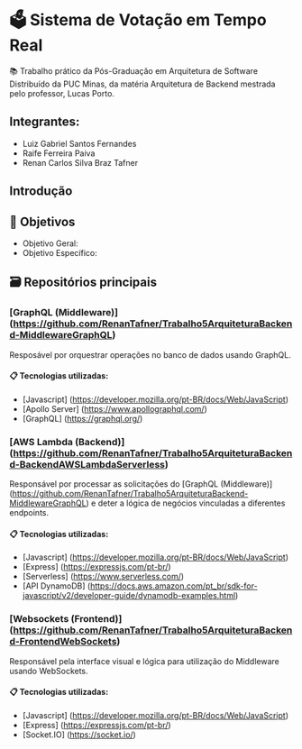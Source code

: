 # 🗳 Sistema de Votação em Tempo Real

📚 Trabalho prático da Pós-Graduação em Arquitetura de Software Distribuído da PUC Minas, da matéria Arquitetura de Backend mestrada pelo professor, Lucas Porto.

## Integrantes:

- Luiz Gabriel Santos Fernandes
- Raife Ferreira Paiva
- Renan Carlos Silva Braz Tafner

## Introdução

## 🎯 Objetivos 

- Objetivo Geral: 
- Objetivo Específico:

## 🗃 Repositórios principais

### [GraphQL (Middleware)] (https://github.com/RenanTafner/Trabalho5ArquiteturaBackend-MiddlewareGraphQL)

Resposável por orquestrar operações no banco de dados usando GraphQL.

#### 📋 Tecnologias utilizadas:
- [Javascript] (https://developer.mozilla.org/pt-BR/docs/Web/JavaScript)
- [Apollo Server] (https://www.apollographql.com/)
- [GraphQL] (https://graphql.org/)

### [AWS Lambda (Backend)] (https://github.com/RenanTafner/Trabalho5ArquiteturaBackend-BackendAWSLambdaServerless)

Responsável por processar as solicitações do [GraphQL (Middleware)] (https://github.com/RenanTafner/Trabalho5ArquiteturaBackend-MiddlewareGraphQL) e deter a lógica de negócios vinculadas a diferentes endpoints.

#### 📋 Tecnologias utilizadas:
- [Javascript] (https://developer.mozilla.org/pt-BR/docs/Web/JavaScript)
- [Express] (https://expressjs.com/pt-br/)
- [Serverless] (https://www.serverless.com/)
- [API DynamoDB] (https://docs.aws.amazon.com/pt_br/sdk-for-javascript/v2/developer-guide/dynamodb-examples.html)


### [Websockets (Frontend)] (https://github.com/RenanTafner/Trabalho5ArquiteturaBackend-FrontendWebSockets)

Responsável pela interface visual e lógica para utilização do Middleware usando WebSockets.

#### 📋 Tecnologias utilizadas:
- [Javascript] (https://developer.mozilla.org/pt-BR/docs/Web/JavaScript)
- [Express] (https://expressjs.com/pt-br/)
- [Socket.IO] (https://socket.io/)


